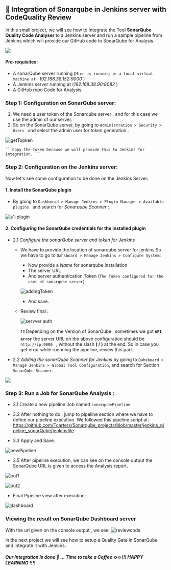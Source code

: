 ## 🧲 Integration of Sonarqube in Jenkins server with CodeQuality Review

In this small project, we will see how to Integrate the Tool **SonarQube Quality Code Analyser** to a Jenkins server and run a sample pipeline from Jenkins which will provide our GitHub code to SonarQube for Analysis. 

![](https://github.com/Tcarters/Sonarqube_projects/blob/master/jenkins_pipeline_sonarQube/Screenshots/cover.png)

#### Pre-requisites:
- A sonarQube server running (``Mine is running in a local virtual machine at `` *192.168.38.152:9000*  )
- A Jenkins server running at (*192.168.38.90:8082* )
- A GitHub repo Code for Analysis.


### Step 1: Configuration on SonarQube server:

1. We need a user token of the Sonarqube server , and for this case we use the admin of our server.
2. So on the SonarQube server, by going to ``Administration > Security > Users `` and select the admin user for token generation .

![getTopken](https://github.com/Tcarters/Sonarqube_projects/blob/master/jenkins_pipeline_sonarQube/Screenshots/s2-sonar-token.png)
    
    `` Copy the token because we will provide this to Jenkins for integration. ``


### Step 2: Configuration on the Jenkins server:

Now let's see some configuration to be done on the Jenkins Server..

#### 1. Install the SonarQube plugin
    
- By going to ``Dashborad > Manage Jenkins > Plugin Manager > Available plugins `` and  search for *Sonarqube Scanner* :

![s1-plugin](https://github.com/Tcarters/Sonarqube_projects/blob/master/jenkins_pipeline_sonarQube/Screenshots/s1-plugin.png)

#### 2. Configuring the SonarQube credentials for the installed plugin 

- 2.1 *Configure the sonarQube server and token for Jenkins*
    - We have to provide the location of sonarqube server for jenkins.So we have to go to `` Dahsboard > Manage Jenkins > Configure System ``: 
        * Now provide a *Name* for sonarqube installation
        * The server URL
        * And server authentication Token (`The Token configured for the user of sonarqube server`)

        ![addingToken](https://github.com/Tcarters/Sonarqube_projects/blob/master/jenkins_pipeline_sonarQube/Screenshots/s4-adding-sonar-token.png)
        
        * And save.

    - Review final : 

        ![servver auth](https://github.com/Tcarters/Sonarqube_projects/blob/master/jenkins_pipeline_sonarQube/Screenshots/sonar-serverNew.png)

        :exclamation: :exclamation: Depending on the Version of SonarQube , sometimes we got **`` API error ``** the server URL on the above configuration should be ``http://ip:9000 ``  , without the slash **( / )** at the end. So in case you get error while runnning the pipeline, review this part.

- 2.2  *Adding the sonarQube Scanner for Jenkins*  by going to `` Dahsboard > Manage Jenkins > Global Tool Configuration ``, and search for Section `` SonarQube Scanner ``.

![](https://github.com/Tcarters/Sonarqube_projects/blob/master/jenkins_pipeline_sonarQube/Screenshots/s3-config-sonar.png)


### Step 3: Run a Job for SonarQube Analysis :

- 3.1 Create a new  pipeline Job  named `sonarqubePipeline`

- 3.2 After nothing to do , jump to pipeline section where we have to define our pipeline execution. We followed this pipeline script at: https://github.com/Tcarters/Sonarqube_projects/blob/master/jenkins_pipeline_sonarQube/jenkinsfile  
- 3.3 Apply and Save.

![newPipeline](https://github.com/Tcarters/Sonarqube_projects/blob/master/jenkins_pipeline_sonarQube/Screenshots/pipe-build.png)

- 3.5 After pipeline execution, we can see on the console output the SonarQube URL is given to access the Analysis report.

![out1](https://github.com/Tcarters/Sonarqube_projects/blob/master/jenkins_pipeline_sonarQube/Screenshots/consol-out1.png)

![out2](https://github.com/Tcarters/Sonarqube_projects/blob/master/jenkins_pipeline_sonarQube/Screenshots/consol-out2.png)

- Final Pipeline view after execution:

![dashboard](https://github.com/Tcarters/Sonarqube_projects/blob/master/jenkins_pipeline_sonarQube/Screenshots/dashb-pipelin.png)

### Viewing the result on SonarQube Dashboard server 
With the url given on the console output , we see:
![reviewcode](https://github.com/Tcarters/Sonarqube_projects/blob/master/jenkins_pipeline_sonarQube/Screenshots/sonarQ-reviewcode.png)


In the next project we will see how to setup a Quality Gate in SonarQube and integrate it with Jenkins.

##### Our Integration is done 🤸 ... Time to take a Coffee 💥💥 !!! HAPPY LEARNING !!!! 